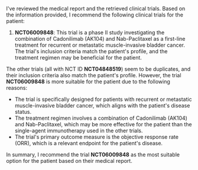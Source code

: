 I've reviewed the medical report and the retrieved clinical trials. Based on the information provided, I recommend the following clinical trials for the patient:

1. **NCT06009848**: This trial is a phase II study investigating the combination of Cadonilimab (AK104) and Nab-Paclitaxel as a first-line treatment for recurrent or metastatic muscle-invasive bladder cancer. The trial's inclusion criteria match the patient's profile, and the treatment regimen may be beneficial for the patient.

The other trials (all with NCT ID **NCT04848519**) seem to be duplicates, and their inclusion criteria also match the patient's profile. However, the trial **NCT06009848** is more suitable for the patient due to the following reasons:

* The trial is specifically designed for patients with recurrent or metastatic muscle-invasive bladder cancer, which aligns with the patient's disease status.
* The treatment regimen involves a combination of Cadonilimab (AK104) and Nab-Paclitaxel, which may be more effective for the patient than the single-agent immunotherapy used in the other trials.
* The trial's primary outcome measure is the objective response rate (ORR), which is a relevant endpoint for the patient's disease.

In summary, I recommend the trial **NCT06009848** as the most suitable option for the patient based on their medical report.